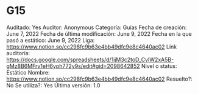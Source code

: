 # G15

Auditado: Yes
Auditor: Anonymous
Categoría: Guías
Fecha de creación: June 7, 2022
Fecha de última modificación: June 9, 2022
Fecha en la que pasó a estático: June 9, 2022
Liga: https://www.notion.so/cc298fc9b63e4bb49dfc9e8c4640ac02 
Link auditoría: https://docs.google.com/spreadsheets/d/1ijM3c2toD_CvIW2xA5B-gMz8B6MFrv1eH6yph772y9s/edit#gid=2098642852
Nivel o status: Estático
Nombre: https://www.notion.so/cc298fc9b63e4bb49dfc9e8c4640ac02 
Resuelto?: No
Se utiliza?: Yes
Última versión: 1.0
